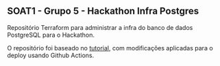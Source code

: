 ## SOAT1 - Grupo 5 - Hackathon Infra Postgres
Repositório Terraform para administrar a infra do banco de dados PostgreSQL para o Hackathon.

O repositório foi baseado no [tutorial](https://developer.hashicorp.com/terraform/tutorials/aws/aws-rds), com modificações aplicadas para o deploy usando Github Actions.
